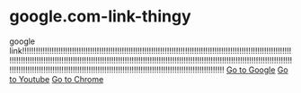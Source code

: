 # google.com-link-thingy
google link!!!!!!!!!!!!!!!!!!!!!!!!!!!!!!!!!!!!!!!!!!!!!!!!!!!!!!!!!!!!!!!!!!!!!!!!!!!!!!!!!!!!!!!!!!!!!!!!!!!!!!!!!!!!!!!!!!!!!!!!!!!!!!!!!!!!!!!!!!!!!!!!!!!!!!!!!!!!!!!!!!!!!!!!!!!!!!!!!!!!!!!!!!!!!!!!!!!!!!!!!!!!!!!!!!!!!!!!!!!!!!!!!!!!!!!!!!!!!!!!!!!!!!!!!!!!!!!!!!!!!!!!!!!!!!!!!!!!!!!!!!!!!!!!!!!!!!!!!!!!!!!!!!!!!!!!!!!!!!!!!!!!!!!!!!!!!!!!!!!
[Go to Google](https://www.google.com)
[Go to Youtube](https://www.youtube.com)
[Go to Chrome](chrome://newtab)
